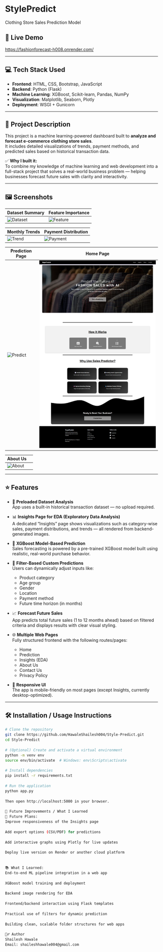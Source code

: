 # StylePredict
Clothing Store Sales Prediction Model


## 🔗 Live Demo  
https://fashionforecast-h008.onrender.com/

---

## 💻 Tech Stack Used

- **Frontend**: HTML, CSS, Bootstrap, JavaScript
- **Backend**: Python (Flask)
- **Machine Learning**: XGBoost, Scikit-learn, Pandas, NumPy
- **Visualization**: Matplotlib, Seaborn, Plotly
- **Deployment**: WSGI + Gunicorn

---

## 📌 Project Description

This project is a machine learning-powered dashboard built to **analyze and forecast e-commerce clothing store sales**.  
It includes detailed visualizations of trends, payment methods, and predicted sales based on historical transaction data.  

✅ **Why I built it:**  
To combine my knowledge of machine learning and web development into a full-stack project that solves a real-world business problem — helping businesses forecast future sales with clarity and interactivity.

---

## 🖼️ Screenshots

| Dataset Summary | Feature Importance |
|------------------|----------------------|
| ![Dataset](screenshots/dataset_summary.png) | ![Feature](screenshots/feature_importance.png) |

| Monthly Trends | Payment Distribution |
|------------------|----------------------|
| ![Trend](screenshots/monthly_revenue.png) | ![Payment](screenshots/payment_methods.png) |

| Prediction Page | Home Page |
|------------------|------------------|
| ![Predict](screenshots/prediction_page.png) | ![Home](screenshots/homepage.png) |

| About Us | |
|------------------|------------------|
| ![About](screenshots/about_us.png) | |

---

## ⭐ Features

- 📂 **Preloaded Dataset Analysis**  
  App uses a built-in historical transaction dataset — no upload required.

- 📊 **Insights Page for EDA (Exploratory Data Analysis)**  
  A dedicated “Insights” page shows visualizations such as category-wise sales, payment distributions, and trends — all rendered from backend-generated images.

- 🤖 **XGBoost Model-Based Prediction**  
  Sales forecasting is powered by a pre-trained XGBoost model built using realistic, real-world purchase behavior.

- 🎯 **Filter-Based Custom Predictions**  
  Users can dynamically adjust inputs like:
  - Product category  
  - Age group  
  - Gender  
  - Location  
  - Payment method  
  - Future time horizon (in months)

- 📈 **Forecast Future Sales**  
  App predicts total future sales (1 to 12 months ahead) based on filtered criteria and displays results with clear visual styling.

- 🌐 **Multiple Web Pages**  
  Fully structured frontend with the following routes/pages:
  - Home  
  - Prediction  
  - Insights (EDA)  
  - About Us  
  - Contact Us  
  - Privacy Policy  

- 📱 **Responsive UI**  
  The app is mobile-friendly on most pages (except Insights, currently desktop-optimized).

---

## 🛠 Installation / Usage Instructions


```bash
# Clone the repository
git clone https://github.com/HawaleShailesh004/Style-Predict.git
cd Style-Predict

# (Optional) Create and activate a virtual environment
python -m venv env
source env/bin/activate  # Windows: env\Scripts\activate

# Install dependencies
pip install -r requirements.txt

# Run the application
python app.py

Then open http://localhost:5000 in your browser.

🚧 Future Improvements / What I Learned
🔧 Future Plans:
Improve responsiveness of the Insights page

Add export options (CSV/PDF) for predictions

Add interactive graphs using Plotly for live updates

Deploy live version on Render or another cloud platform


📚 What I Learned:
End-to-end ML pipeline integration in a web app

XGBoost model training and deployment

Backend image rendering for EDA

Frontend/backend interaction using Flask templates

Practical use of filters for dynamic prediction

Building clean, scalable folder structures for web apps

🙋‍♂️ Author
Shailesh Hawale
Email: shaileshhawale004@gmail.com


